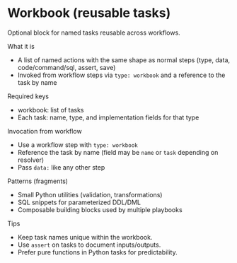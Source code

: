 # Workbook (reusable tasks)

Optional block for named tasks reusable across workflows.

What it is
- A list of named actions with the same shape as normal steps (type, data, code/command/sql, assert, save)
- Invoked from workflow steps via `type: workbook` and a reference to the task by name

Required keys
- workbook: list of tasks
- Each task: name, type, and implementation fields for that type

Invocation from workflow
- Use a workflow step with `type: workbook`
- Reference the task by name (field may be `name` or `task` depending on resolver)
- Pass `data:` like any other step

Patterns (fragments)
- Small Python utilities (validation, transformations)
- SQL snippets for parameterized DDL/DML
- Composable building blocks used by multiple playbooks

Tips
- Keep task names unique within the workbook.
- Use `assert` on tasks to document inputs/outputs.
- Prefer pure functions in Python tasks for predictability.
